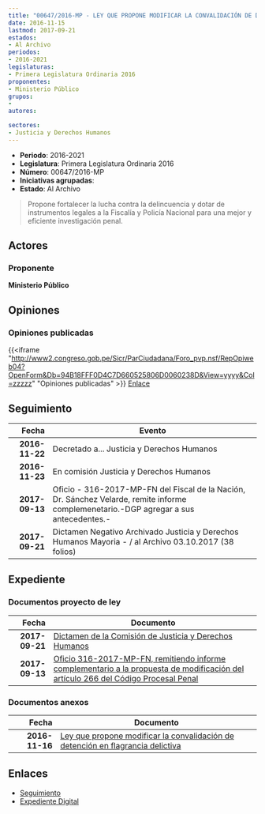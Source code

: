 ```yaml
---
title: "00647/2016-MP - LEY QUE PROPONE MODIFICAR LA CONVALIDACIÓN DE DETENCIÓN EN FLAGRANCIA DELICTIVA"
date: 2016-11-15
lastmod: 2017-09-21
estados:
- Al Archivo
periodos:
- 2016-2021
legislaturas:
- Primera Legislatura Ordinaria 2016
proponentes:
- Ministerio Público
grupos:
- 
autores:

sectores:
- Justicia y Derechos Humanos
---
```

- **Periodo**: 2016-2021
- **Legislatura**: Primera Legislatura Ordinaria 2016
- **Número**: 00647/2016-MP
- **Iniciativas agrupadas**: 
- **Estado**: Al Archivo

> Propone fortalecer la lucha contra la delincuencia y dotar de instrumentos legales a la Fiscalía y Policía Nacional para una mejor y eficiente investigación penal.


## Actores

### Proponente

**Ministerio Público**

## Opiniones

### Opiniones publicadas

{{<iframe "http://www2.congreso.gob.pe/Sicr/ParCiudadana/Foro_pvp.nsf/RepOpiweb04?OpenForm&Db=94B18FFF0D4C7D660525806D0060238D&View=yyyy&Col=zzzzz" "Opiniones publicadas" >}}
[Enlace](http://www2.congreso.gob.pe/Sicr/ParCiudadana/Foro_pvp.nsf/RepOpiweb04?OpenForm&Db=94B18FFF0D4C7D660525806D0060238D&View=yyyy&Col=zzzzz)


## Seguimiento

| Fecha | Evento |
|------:|--------|
| **2016-11-22** | Decretado a... Justicia y Derechos Humanos |
| **2016-11-23** | En comisión Justicia y Derechos Humanos |
| **2017-09-13** | Oficio - 316-2017-MP-FN del Fiscal de la Nación, Dr. Sánchez Velarde, remite informe complemenetario.-DGP agregar a sus antecedentes.- |
| **2017-09-21** | Dictamen Negativo Archivado Justicia y Derechos Humanos Mayoria - / al Archivo 03.10.2017 (38 folios) |

## Expediente

### Documentos proyecto de ley

| Fecha | Documento |
|------:|-----------|
| **2017-09-21** | [Dictamen de la Comisión de Justicia y Derechos Humanos](http://www.leyes.congreso.gob.pe/Documentos/2016_2021/Dictamenes/Proyectos_de_Ley/00647DC15MAY20170921.pdf) |
| **2017-09-13** | [Oficio 316-2017-MP-FN, remitiendo informe complementario a la propuesta de modificación del artículo 266 del Código Procesal Penal](http://www.leyes.congreso.gob.pe/Documentos/2016_2021/Oficios/Otras_Instituciones/OFICIO-316-2017-MP-FN.pdf) |

### Documentos anexos

| Fecha | Documento |
|------:|-----------|
| **2016-11-16** | [Ley que propone modificar la convalidación de detención en flagrancia delictiva](http://www.leyes.congreso.gob.pe/Documentos/2016_2021/Proyectos_de_Ley_y_de_Resoluciones_Legislativas/PL0064720161116..pdf) |

## Enlaces

- [Seguimiento](http://www2.congreso.gob.pe/Sicr/TraDocEstProc/CLProLey2016.nsf/f7fff46988ca05b1052578e100829cc7/f7e69355482675fc0525806d0053b123?OpenDocument)
- [Expediente Digital](http://www2.congreso.gob.pe/Sicr/TraDocEstProc/Expvirt_2011.nsf/visbusqptramdoc1621/00647?opendocument)


